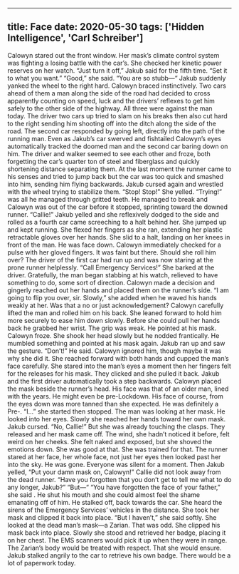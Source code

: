 
---
title: Face
date: 2020-05-30
tags: ['Hidden Intelligence', 'Carl Schreiber']
---

Calowyn stared out the front window. Her mask’s climate control system was fighting a losing battle with the car’s. She checked her kinetic power reserves on her watch. “Just turn it off,” Jakub said for the fifth time. “Set it to what you want.” “Good,” she said. “You are so stubb—“ Jakub suddenly yanked the wheel to the right hard. Calowyn braced instinctively. Two cars ahead of them a man along the side of the road had decided to cross apparently counting on speed, luck and the drivers’ reflexes to get him safely to the other side of the highway. All three were against the man today. The driver two cars up tried to slam on his breaks then also cut hard to the right sending him shooting off into the ditch along the side of the road. The second car responded by going left, directly into the path of the running man. Even as Jakub’s car swerved and fishtailed Calowyn’s eyes automatically tracked the doomed man and the second car baring down on him. The driver and walker seemed to see each other and froze, both forgetting the car’s quarter ton of steel and fiberglass and quickly shortening distance separating them. At the last moment the runner came to his senses and tried to jump back but the car was too quick and smashed into him, sending him flying backwards. Jakub cursed again and wrestled with the wheel trying to stabilize them. “Stop! Stop!” She yelled. “Trying!” was all he managed through gritted teeth. He managed to break and Calowyn was out of the car before it stopped, sprinting toward the downed runner. “Callie!” Jakub yelled and she reflexively dodged to the side and rolled as a fourth car came screeching to a halt behind her. She jumped up and kept running. She flexed her fingers as she ran, extending her plastic retractable gloves over her hands. She slid to a halt, landing on her knees in front of the man. He was face down. Calowyn immediately checked for a pulse with her gloved fingers. It was faint but there. Should she roll him over? The driver of the first car had run up and was now staring at the prone runner helplessly. “Call Emergency Services!” She barked at the driver. Gratefully, the man began stabbing at his watch, relieved to have something to do, some sort of direction. Calowyn made a decision and gingerly reached out her hands and placed them on the runner’s side. “I am going to flip you over, sir. Slowly,” she added when he waved his hands weakly at her. Was that a no or just acknowledgement? Calowyn carefully lifted the man and rolled him on his back. She leaned forward to hold him more securely to ease him down slowly. Before she could pull her hands back he grabbed her wrist. The grip was weak. He pointed at his mask. Calowyn froze. She shook her head slowly but he nodded frantically. He mumbled something and pointed at his mask again. Jakub ran up and saw the gesture. “Don’t!” He said. Calowyn ignored him, though maybe it was why she did it. She reached forward with both hands and cupped the man’s face carefully. She stared into the man’s eyes a moment then her fingers felt for the releases for his mask. They clicked and she pulled it back. Jakub and the first driver automatically took a step backwards. Calowyn placed the mask beside the runner’s head. His face was that of an older man, lined with the years. He might even be pre-Lockdown. His face of course, from the eyes down was more tanned than she expected. He was definitely a Pre-. “I...” she started then stopped. The man was looking at her mask. He looked into her eyes. Slowly she reached her hands toward her own mask. Jakub cursed. “No, Callie!” But she was already touching the clasps. They released and her mask came off. The wind, she hadn’t noticed it before, felt weird on her cheeks. She felt naked and exposed, but she shoved the emotions down. She was good at that. She was trained for that. The runner stared at her face, her whole face, not just her eyes then looked past her into the sky. He was gone. Everyone was silent for a moment. Then Jakub yelled, “Put your damn mask on, Calowyn!” Callie did not look away from the dead runner. “Have you forgotten that you don’t get to tell me what to do any longer, Jakub?” “But—“ “You have forgotten the face of your father,” she said . He shut his mouth and she could almost feel the shame emanating off of him. He stalked off, back towards the car. She heard the sirens of the Emergency Services’ vehicles in the distance. She took her mask and clipped it back into place. “But I haven’t,” she said softly. She looked at the dead man’s mask—a Zarian. That was odd. She clipped his mask back into place. Slowly she stood and retrieved her badge, placing it on her chest. The EMS scanners would pick it up when they were in range. The Zarian’s body would be treated with respect. That she would ensure. Jakub stalked angrily to the car to retrieve his own badge. There would be a lot of paperwork today.
